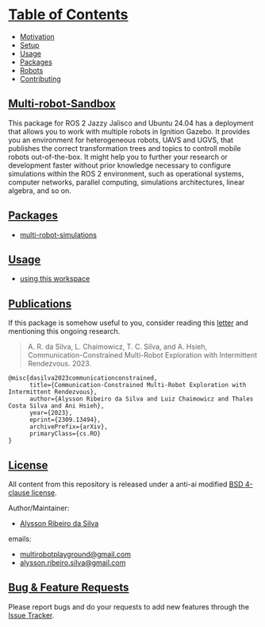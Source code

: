 # [Table of Contents](#table-of-contents)

- [Motivation](docs/motivation.md)
- [Setup](docs/working_environment.md)
- [Usage](#usage)
- [Packages](#packages)
- [Robots](docs/robots.md)
- [Contributing](docs/contributing.md)

## [Multi-robot-Sandbox](#multi-robot-sandbox)

This package for ROS 2 Jazzy Jalisco and Ubuntu 24.04 has a deployment that allows you to work with multiple robots in Ignition Gazebo. It provides you an environment for heterogeneous robots, UAVS and UGVS, that publishes the correct transformation trees and topics to controll mobile robots out-of-the-box. It might help you to further your research or development faster without prior knowledge necessary to configure simulations within the ROS 2 environment, such as operational systems, computer networks, parallel computing, simulations architectures, linear algebra, and so on.

## [Packages](#packages)

- [multi-robot-simulations](docs/multi-robot-simulations.md)

## [Usage](#usage)

- [using this workspace](docs/usage.md)

## [Publications](#publications)

If this package is somehow useful to you, consider reading this [letter](docs/motivation.md) and mentioning this ongoing research.

> A. R. da Silva, L. Chaimowicz, T. C. Silva, and A. Hsieh, Communication-Constrained Multi-Robot Exploration with Intermittent Rendezvous. 2023.

```text
@misc{dasilva2023communicationconstrained,
      title={Communication-Constrained Multi-Robot Exploration with Intermittent Rendezvous}, 
      author={Alysson Ribeiro da Silva and Luiz Chaimowicz and Thales Costa Silva and Ani Hsieh},
      year={2023},
      eprint={2309.13494},
      archivePrefix={arXiv},
      primaryClass={cs.RO}
}
```

## [License](#license)

All content from this repository is released under a anti-ai modified [BSD 4-clause license](LICENSE).

Author/Maintainer:

- [Alysson Ribeiro da Silva](https://alysson.thegeneralsolution.com/)

emails:

- <multirobotplayground@gmail.com>
- <alysson.ribeiro.silva@gmail.com>

## [Bug & Feature Requests](#bug--feature-requests)

Please report bugs and do your requests to add new features through the [Issue Tracker](https://github.com/multirobotplayground/Multi-robot-Intermittent-Rendezvous/issues).

